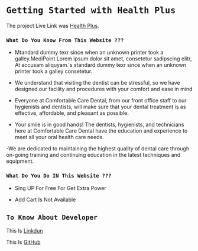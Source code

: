 # `Getting Started with Health Plus`

The project Live Link was [Health Plus](https://health-plus-2021.web.app/).

### `What Do You Know From This Website ???`

- Mtandard dummy texr since when an unknown printer took a galley.MediPoint Lorem ipsum dolor sit amet, consetetur sadipscing elitr, At accusam aliquyam.'s standard dummy texr since when an unknown printer took a galley consetetur.

- We understand that visiting the dentist can be stressful, so we have designed our facility and procedures with your comfort and ease in mind

- Everyone at Comfortable Care Dental, from our front office staff to our hygienists and dentists, will make sure that your dental treatment is as effective, affordable, and pleasant as possible.

- Your smile is in good hands! The dentists, hygienists, and technicians here at Comfortable Care Dental have the education and experience to meet all your oral health care needs.

-We are dedicated to maintaining the highest quality of dental care through on-going training and continuing education in the latest techniques and equipment.

### `What Do You Do IN This Website ???`

- Sing UP For Free For Get Extra Power

- Add Cart Is Not Available

## `To Know About Developer`

This Is [Linkdun](https://www.linkedin.com/in/md-bayazid-5bb117216/)

This Is [GitHub](https://github.com/MdBayazid-star)
